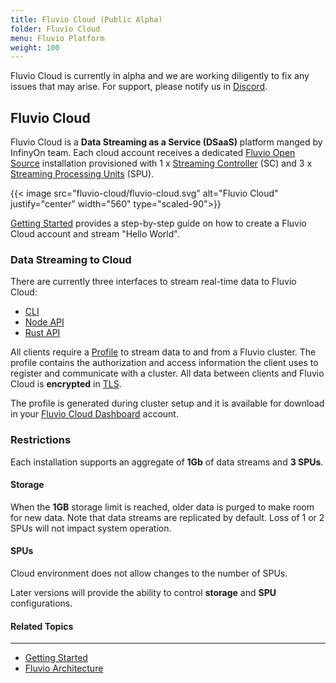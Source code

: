 ```yaml
---
title: Fluvio Cloud (Public Alpha)
folder: Fluvio Cloud
menu: Fluvio Platform
weight: 100
---
```



Fluvio Cloud is currently in alpha and we are working diligently to fix any issues that may arise. For support, please notify us in <a href="https://discordapp.com/invite/bBG2dTz" target="_blank">Discord</a>.


## Fluvio Cloud

Fluvio Cloud is a **Data Streaming as a Service (DSaaS)** platform manged by InfinyOn team. Each cloud account receives a dedicated  <a href="https://github.com/infinyon/fluvio" target="_blank">Fluvio Open Source</a> installation provisioned with 1 x [Streaming Controller](/docs/architecture/sc) (SC) and 3 x [Streaming Processing Units](/docs/architecture/spu) (SPU). 

{{< image src="fluvio-cloud/fluvio-cloud.svg" alt="Fluvio Cloud" justify="center" width="560" type="scaled-90">}}

[Getting Started](/docs/getting-started/#create-a-fluvio-cloud-account) provides a step-by-step guide on how to create a Fluvio Cloud account and stream "Hello World". 


### Data Streaming to Cloud

There are currently three interfaces to stream real-time data to Fluvio Cloud:
* [CLI](/docs/cli)
* [Node API](/docs/node-api)
* [Rust API](/docs/rust-api)

All clients require a [Profile](/docs/cli/profiles) to stream data to and from a Fluvio cluster. The profile contains the authorization and access information the client uses to register and communicate with a cluster. All data between clients and Fluvio Cloud is **encrypted** in <a href="https://en.wikipedia.org/wiki/Transport_Layer_Security" target="_blank">TLS</a>.

The profile is generated during cluster setup and it is available for download in your <a href="https://app.fluvio.io" target="_blank">Fluvio Cloud Dashboard</a> account.


### Restrictions

Each installation supports an aggregate of **1Gb** of data streams and **3 SPUs**.

#### Storage 

When the **1GB** storage limit is reached, older data is purged to make room for new data. Note that data streams are replicated by default. Loss of 1 or 2 SPUs will not impact system operation.

#### SPUs 
Cloud environment does not allow changes to the number of SPUs. 

Later versions will provide the ability to control **storage** and **SPU** configurations.


#### Related Topics
-------------------
* [Getting Started](/docs/getting-started)
* [Fluvio Architecture](/docs/architecture)
